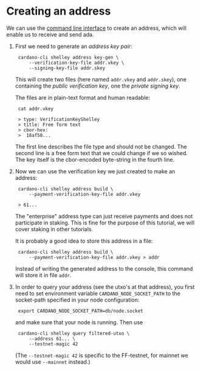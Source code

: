 # Creating an address

We can use the [command line interface](cli.md)
to create an address,
which will enable us to receive and send ada.

1. First we need to generate an _address key pair_:

        cardano-cli shelley address key-gen \
            --verification-key-file addr.vkey \
            --signing-key-file addr.skey

   This will create two files (here named `addr.vkey` and `addr.skey`),
   one containing the _public verification key_, one the _private signing key_.

   The files are in plain-text format and human readable:

        cat addr.vkey

        > type: VerificationKeyShelley
        > title: Free form text
        > cbor-hex:
        >  18af58...

   The first line describes the file type and should not be changed.
   The second line is a free form text that we could change if we so wished.
   The key itself is the cbor-encoded byte-string in the fourth line.

2. Now we can use the verification key we just created to make an address:

        cardano-cli shelley address build \
            --payment-verification-key-file addr.vkey

        > 61...

   The "enterprise" address type can just receive payments and does not participate in staking.
   This is fine for the purpose of this tutorial, we will cover staking in other tutorials.

   It is probably a good idea to store this address in a file:

        cardano-cli shelley address build \
            --payment-verification-key-file addr.vkey > addr

   Instead of writing the generated address to the console, 
   this command will store it in file `addr`. 

3. In order to query your address (see the utxo's at that address),
   you first need to set environment variable `CARDANO_NODE_SOCKET_PATH`
   to the socket-path specified in your node configuration:

        export CARDANO_NODE_SOCKET_PATH=db/node.socket

   and make sure that your node is running.  Then use

        cardano-cli shelley query filtered-utxo \
            --address 61... \
            --testnet-magic 42

   (The `--testnet-magic 42` is specific to the FF-testnet, for mainnet we would use `--mainnet` instead.)
